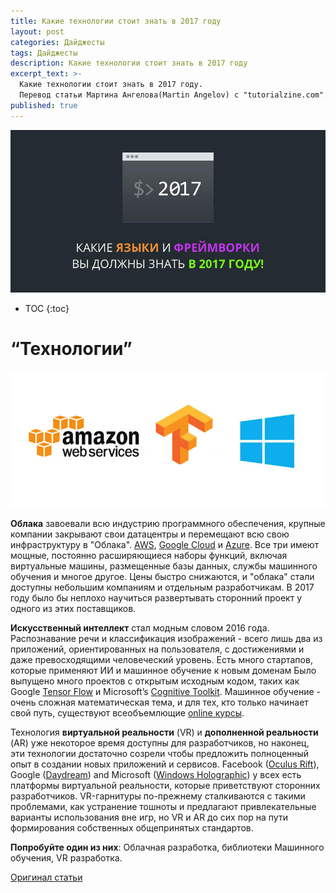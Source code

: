 ```yaml
---
title: Какие технологии стоит знать в 2017 году
layout: post
categories: Дайджесты
tags: Дайджесты
description: Какие технологии стоит знать в 2017 году
excerpt_text: >-
  Какие технологии стоит знать в 2017 году. 
  Перевод статьи Мартина Ангелова(Martin Angelov) с "tutorialzine.com".
published: true
---
```


![Какие языки и фреймворки вы должны знать в 2017 году](/images/post/digest/04-2017/the-languages-and-frameworks-you-should-learn-in-2017.png)

* TOC
{:toc}

# “Технологии”

![Какие технологии стоит знать в 2017 году](/images/post/digest/04-2017/the-languages-and-frameworks-you-should-learn-in-2017-tech.jpg)

**Облака** завоевали всю индустрию программного обеспечения, крупные компании закрывают свои датацентры и перемещают всю свою инфраструктуру в "Облака". [AWS](https://aws.amazon.com/), [Google Cloud](https://cloud.google.com/) и [Azure](https://azure.microsoft.com/). Все три имеют мощные, постоянно расширяющиеся наборы функций, включая виртуальные машины, размещенные базы данных, службы машинного обучения и многое другое. Цены быстро снижаются, и "облака" стали доступны небольшим компаниям и отдельным разработчикам. В 2017 году было бы неплохо научиться развертывать сторонний проект у одного из этих поставщиков.

**Искусственный интеллект** стал модным словом 2016 года. Распознавание речи и классификация изображений - всего лишь два из приложений, ориентированных на пользователя, с достижениями и даже превосходящими человеческий уровень. Есть много стартапов, которые применяют ИИ и машинное обучение к новым доменам Было выпущено много проектов с открытым исходным кодом, таких как Google [Tensor Flow](https://www.tensorflow.org/) и Microsoft’s [Cognitive Toolkit](https://www.microsoft.com/en-us/research/product/cognitive-toolkit/). Машинное обучение - очень сложная математическая тема, и для тех, кто только начинает свой путь, существуют всеобъемлющие [online курсы](https://www.udacity.com/course/deep-learning--ud730).

Технология **виртуальной реальности** (VR) и **дополненной реальности** (AR) уже некоторое время доступны для разработчиков, но наконец, эти технологии достаточно созрели чтобы предложить полноценный опыт в создании новых приложений и сервисов. Facebook ([Oculus Rift](https://www.oculus.com/)), Google ([Daydream](https://vr.google.com/daydream/)) and Microsoft ([Windows Holographic](https://developer.microsoft.com/en-us/windows/holographic)) у всех есть платформы виртуальной реальности, которые приветствуют сторонних разработчиков. VR-гарнитуры по-прежнему сталкиваются с такими проблемами, как устранение тошноты и предлагают привлекательные варианты использования вне игр, но VR и AR до сих пор на пути формирования собственных общепринятых стандартов.

**Попробуйте один из них**: Облачная разработка, библиотеки Машинного обучения, VR разработка.


[Оригинал статьи](http://tutorialzine.com/2016/12/the-languages-frameworks-tools-you-should-learn-in-2017/)
